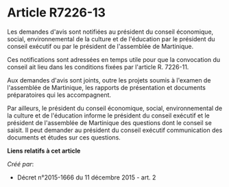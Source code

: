 # Article R7226-13

Les demandes d'avis sont notifiées au président du conseil économique, social, environnemental de la culture et de
l'éducation par le président du conseil exécutif ou par le président de l'assemblée de Martinique.

Ces notifications sont adressées en temps utile pour que la convocation du conseil ait lieu dans les conditions fixées par
l'article R. 7226-11.

Aux demandes d'avis sont joints, outre les projets soumis à l'examen de l'assemblée de Martinique, les rapports de
présentation et documents préparatoires qui les accompagnent.

Par ailleurs, le président du conseil économique, social, environnemental de la culture et de l'éducation informe le
président du conseil exécutif et le président de l'assemblée de Martinique des questions dont le conseil se saisit. Il peut
demander au président du conseil exécutif communication des documents et études sur ces questions.

**Liens relatifs à cet article**

_Créé par_:

  - Décret n°2015-1666 du 11 décembre 2015 - art. 2
